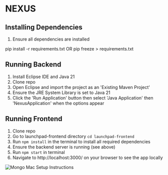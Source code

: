 # NEXUS

## Installing Dependencies
1. Ensure all dependencies are installed

pip install -r requirements.txt OR pip freeze > requirements.txt

## Running Backend
1. Install Eclipse IDE and Java 21
2. Clone repo
3. Open Eclipse and import the project as an 'Existing Maven Project'
4. Ensure the JRE System Library is set to Java 21
5. Click the 'Run Application' button then select 'Java Application' then 'NexusApplication' when the options appear

## Running Frontend
1. Clone repo
2. Go to launchpad-frontend directory `cd launchpad-frontend`
3. Run `npm install` in the terminal to install all required dependencies
4. Ensure the backend server is running (see above)
5. Run `npm start` in terminal
6. Navigate to http://localhost:3000/ on your browser to see the app locally

![Mongo Mac Setup Instructions](<Screenshot 2023-11-07 at 12.17.00 AM.png>)
